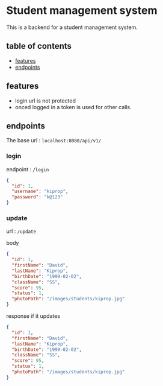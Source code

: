 # Student management  system

This is a backend for a student management system.
## table of contents

- [features](#features)
- [endpoints](#endpoints)

## features

- login url is not protected
- onced logged in a token is used for other calls.

## endpoints

The base url : `localhost:8080/api/v1/`
### login 

endpoint : `/login`
```json
{
  "id": 1,
  "username": "kiprop",
  "password": "k@123"
}
```

### update

url : `/update`

body

```json
{
  "id": 1,
  "firstName": "David",
  "lastName": "Kiprop",
  "birthDate": "1999-02-02",
  "className": "SS",
  "score": 95,
  "status": 1,
  "photoPath": "/images/students/kiprop.jpg"
}

```

response if it updates

```json
{
  "id": 1,
  "firstName": "David",
  "lastName": "Kiprop",
  "birthDate": "1999-02-02",
  "className": "SS",
  "score": 95,
  "status": 1,
  "photoPath": "/images/students/kiprop.jpg"
}
```




